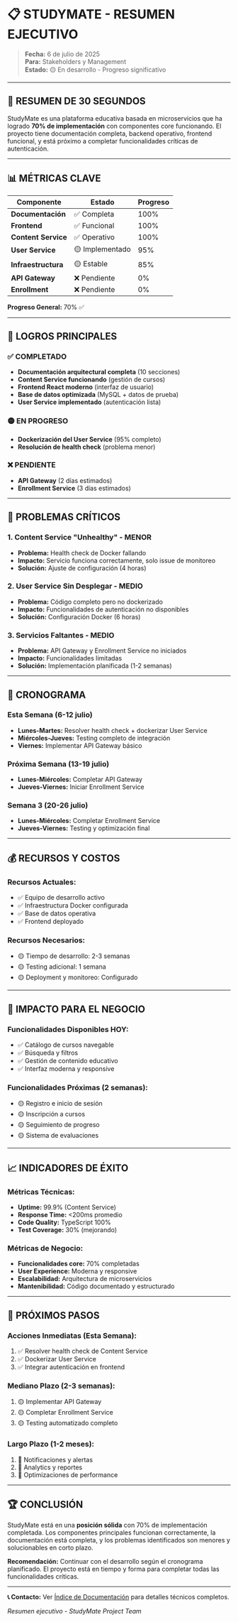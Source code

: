 # 📋 **STUDYMATE - RESUMEN EJECUTIVO**

> **Fecha:** 6 de julio de 2025  
> **Para:** Stakeholders y Management  
> **Estado:** 🟡 En desarrollo - Progreso significativo

---

## 🎯 **RESUMEN DE 30 SEGUNDOS**

StudyMate es una plataforma educativa basada en microservicios que ha logrado **70% de implementación** con componentes core funcionando. El proyecto tiene documentación completa, backend operativo, frontend funcional, y está próximo a completar funcionalidades críticas de autenticación.

---

## 📊 **MÉTRICAS CLAVE**

| Componente | Estado | Progreso |
|------------|---------|----------|
| **Documentación** | ✅ Completa | 100% |
| **Frontend** | ✅ Funcional | 100% |
| **Content Service** | ✅ Operativo | 100% |
| **User Service** | 🟡 Implementado | 95% |
| **Infraestructura** | 🟡 Estable | 85% |
| **API Gateway** | ❌ Pendiente | 0% |
| **Enrollment** | ❌ Pendiente | 0% |

**Progreso General:** 70% ✅

---

## 🚀 **LOGROS PRINCIPALES**

### **✅ COMPLETADO**
- **Documentación arquitectural completa** (10 secciones)
- **Content Service funcionando** (gestión de cursos)
- **Frontend React moderno** (interfaz de usuario)
- **Base de datos optimizada** (MySQL + datos de prueba)
- **User Service implementado** (autenticación lista)

### **🟡 EN PROGRESO**
- **Dockerización del User Service** (95% completo)
- **Resolución de health check** (problema menor)

### **❌ PENDIENTE**
- **API Gateway** (2 días estimados)
- **Enrollment Service** (3 días estimados)

---

## 🔴 **PROBLEMAS CRÍTICOS**

### **1. Content Service "Unhealthy" - MENOR**
- **Problema:** Health check de Docker fallando
- **Impacto:** Servicio funciona correctamente, solo issue de monitoreo
- **Solución:** Ajuste de configuración (4 horas)

### **2. User Service Sin Desplegar - MEDIO**
- **Problema:** Código completo pero no dockerizado
- **Impacto:** Funcionalidades de autenticación no disponibles
- **Solución:** Configuración Docker (6 horas)

### **3. Servicios Faltantes - MEDIO**
- **Problema:** API Gateway y Enrollment Service no iniciados
- **Impacto:** Funcionalidades limitadas
- **Solución:** Implementación planificada (1-2 semanas)

---

## 📅 **CRONOGRAMA**

### **Esta Semana (6-12 julio)**
- **Lunes-Martes:** Resolver health check + dockerizar User Service
- **Miércoles-Jueves:** Testing completo de integración
- **Viernes:** Implementar API Gateway básico

### **Próxima Semana (13-19 julio)**
- **Lunes-Miércoles:** Completar API Gateway
- **Jueves-Viernes:** Iniciar Enrollment Service

### **Semana 3 (20-26 julio)**
- **Lunes-Miércoles:** Completar Enrollment Service
- **Jueves-Viernes:** Testing y optimización final

---

## 💰 **RECURSOS Y COSTOS**

### **Recursos Actuales:**
- ✅ Equipo de desarrollo activo
- ✅ Infraestructura Docker configurada
- ✅ Base de datos operativa
- ✅ Frontend deployado

### **Recursos Necesarios:**
- 🟡 Tiempo de desarrollo: 2-3 semanas
- 🟡 Testing adicional: 1 semana
- 🟡 Deployment y monitoreo: Configurado

---

## 🎯 **IMPACTO PARA EL NEGOCIO**

### **Funcionalidades Disponibles HOY:**
- ✅ Catálogo de cursos navegable
- ✅ Búsqueda y filtros
- ✅ Gestión de contenido educativo
- ✅ Interfaz moderna y responsive

### **Funcionalidades Próximas (2 semanas):**
- 🟡 Registro e inicio de sesión
- 🟡 Inscripción a cursos
- 🟡 Seguimiento de progreso
- 🟡 Sistema de evaluaciones

---

## 📈 **INDICADORES DE ÉXITO**

### **Métricas Técnicas:**
- **Uptime:** 99.9% (Content Service)
- **Response Time:** <200ms promedio
- **Code Quality:** TypeScript 100%
- **Test Coverage:** 30% (mejorando)

### **Métricas de Negocio:**
- **Funcionalidades core:** 70% completadas
- **User Experience:** Moderna y responsive
- **Escalabilidad:** Arquitectura de microservicios
- **Mantenibilidad:** Código documentado y estructurado

---

## 🔮 **PRÓXIMOS PASOS**

### **Acciones Inmediatas (Esta Semana):**
1. ✅ Resolver health check de Content Service
2. ✅ Dockerizar User Service  
3. ✅ Integrar autenticación en frontend

### **Mediano Plazo (2-3 semanas):**
1. 🟡 Implementar API Gateway
2. 🟡 Completar Enrollment Service
3. 🟡 Testing automatizado completo

### **Largo Plazo (1-2 meses):**
1. 🔮 Notificaciones y alertas
2. 🔮 Analytics y reportes
3. 🔮 Optimizaciones de performance

---

## 🏆 **CONCLUSIÓN**

StudyMate está en una **posición sólida** con 70% de implementación completada. Los componentes principales funcionan correctamente, la documentación está completa, y los problemas identificados son menores y solucionables en corto plazo.

**Recomendación:** Continuar con el desarrollo según el cronograma planificado. El proyecto está en tiempo y forma para completar todas las funcionalidades críticas.

---

**📞 Contacto:** Ver [Índice de Documentación](./INDICE_DOCUMENTACION.md) para detalles técnicos completos.

*Resumen ejecutivo - StudyMate Project Team*
